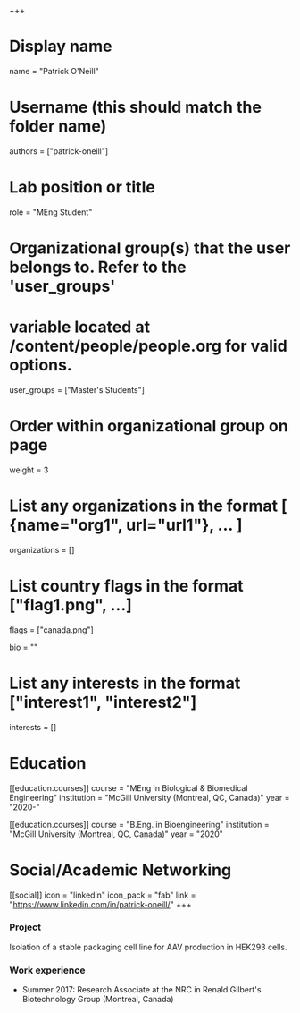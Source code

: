 +++
# Display name
name = "Patrick O'Neill"

# Username (this should match the folder name)
authors = ["patrick-oneill"]

# Lab position or title
role = "MEng Student"

# Organizational group(s) that the user belongs to. Refer to the 'user_groups'
# variable located at /content/people/people.org for valid options.
user_groups = ["Master's Students"]

# Order within organizational group on page
weight = 3

# List any organizations in the format [ {name="org1", url="url1"}, ... ]
organizations = []

# List country flags in the format ["flag1.png", ...]
flags = ["canada.png"]

bio = ""

# List any interests in the format ["interest1", "interest2"]
interests = []

# Education
[[education.courses]]
course = "MEng in Biological & Biomedical Engineering"
institution = "McGill University (Montreal, QC, Canada)"
year = "2020-"

[[education.courses]]
course = "B.Eng. in Bioengineering"
institution = "McGill University (Montreal, QC, Canada)"
year = "2020"

# Social/Academic Networking
[[social]]
  icon = "linkedin"
  icon_pack = "fab"
  link = "https://www.linkedin.com/in/patrick-oneill/"
+++

### Project
Isolation of a stable packaging cell line for AAV production in HEK293 cells.

### Work experience
- Summer 2017: Research Associate at the NRC in Renald Gilbert's Biotechnology
  Group (Montreal, Canada)
